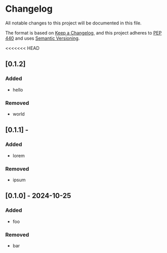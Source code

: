 # Changelog

All notable changes to this project will be documented in this file.

The format is based on [Keep a Changelog](https://keepachangelog.com/en/1.0.0/),
and this project adheres to [PEP 440](https://www.python.org/dev/peps/pep-0440/)
and uses [Semantic Versioning](https://semver.org/spec/v2.0.0.html).


<<<<<<< HEAD
## [0.1.2]

### Added
* hello

### Removed
* world

## [0.1.1] - 

### Added
* lorem

### Removed
* ipsum

## [0.1.0] - 2024-10-25

### Added
* foo

### Removed
* bar